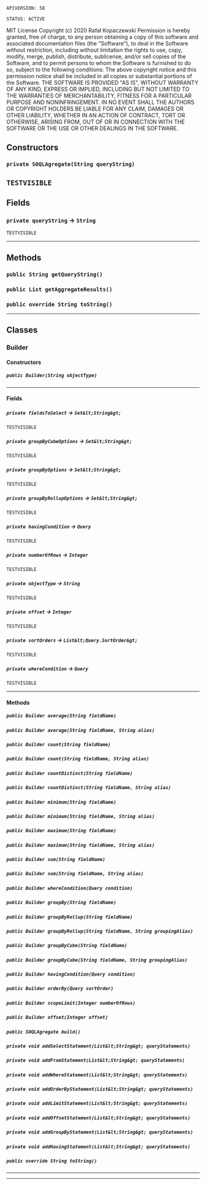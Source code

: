 `APIVERSION: 58`

`STATUS: ACTIVE`

MIT License
Copyright (c) 2020 Rafał Kopaczewski
Permission is hereby granted, free of charge, to any person obtaining a copy
of this software and associated documentation files (the "Software"), to deal
in the Software without restriction, including without limitation the rights
to use, copy, modify, merge, publish, distribute, sublicense, and/or sell
copies of the Software, and to permit persons to whom the Software is
furnished to do so, subject to the following conditions:
The above copyright notice and this permission notice shall be included in all
copies or substantial portions of the Software.
THE SOFTWARE IS PROVIDED "AS IS", WITHOUT WARRANTY OF ANY KIND, EXPRESS OR
IMPLIED, INCLUDING BUT NOT LIMITED TO THE WARRANTIES OF MERCHANTABILITY,
FITNESS FOR A PARTICULAR PURPOSE AND NONINFRINGEMENT. IN NO EVENT SHALL THE
AUTHORS OR COPYRIGHT HOLDERS BE LIABLE FOR ANY CLAIM, DAMAGES OR OTHER
LIABILITY, WHETHER IN AN ACTION OF CONTRACT, TORT OR OTHERWISE, ARISING FROM,
OUT OF OR IN CONNECTION WITH THE SOFTWARE OR THE USE OR OTHER DEALINGS IN THE
SOFTWARE.

## Constructors

### `private SOQLAgregate(String queryString)`

## `TESTVISIBLE`

## Fields

### `private queryString` → `String`

`TESTVISIBLE`

---

## Methods

### `public String getQueryString()`

### `public List getAggregateResults()`

### `public override String toString()`

---

## Classes

### Builder

#### Constructors

##### `public Builder(String objectType)`

---

#### Fields

##### `private fieldsToSelect` → `Set&lt;String&gt;`

`TESTVISIBLE`

##### `private groupByCubeOptions` → `Set&lt;String&gt;`

`TESTVISIBLE`

##### `private groupByOptions` → `Set&lt;String&gt;`

`TESTVISIBLE`

##### `private groupByRollupOptions` → `Set&lt;String&gt;`

`TESTVISIBLE`

##### `private havingCondition` → `Query`

`TESTVISIBLE`

##### `private numberOfRows` → `Integer`

`TESTVISIBLE`

##### `private objectType` → `String`

`TESTVISIBLE`

##### `private offset` → `Integer`

`TESTVISIBLE`

##### `private sortOrders` → `List&lt;Query.SortOrder&gt;`

`TESTVISIBLE`

##### `private whereCondition` → `Query`

`TESTVISIBLE`

---

#### Methods

##### `public Builder average(String fieldName)`

##### `public Builder average(String fieldName, String alias)`

##### `public Builder count(String fieldName)`

##### `public Builder count(String fieldName, String alias)`

##### `public Builder countDistinct(String fieldName)`

##### `public Builder countDistinct(String fieldName, String alias)`

##### `public Builder minimum(String fieldName)`

##### `public Builder minimum(String fieldName, String alias)`

##### `public Builder maximum(String fieldName)`

##### `public Builder maximum(String fieldName, String alias)`

##### `public Builder sum(String fieldName)`

##### `public Builder sum(String fieldName, String alias)`

##### `public Builder whereCondition(Query condition)`

##### `public Builder groupBy(String fieldName)`

##### `public Builder groupByRollup(String fieldName)`

##### `public Builder groupByRollup(String fieldName, String groupingAlias)`

##### `public Builder groupByCube(String fieldName)`

##### `public Builder groupByCube(String fieldName, String groupingAlias)`

##### `public Builder havingCondition(Query condition)`

##### `public Builder orderBy(Query sortOrder)`

##### `public Builder scopeLimit(Integer numberOfRows)`

##### `public Builder offset(Integer offset)`

##### `public SOQLAgregate build()`

##### `private void addSelectStatement(List&lt;String&gt; queryStatements)`

##### `private void addFromStatement(List&lt;String&gt; queryStatements)`

##### `private void addWhereStatement(List&lt;String&gt; queryStatements)`

##### `private void addOrderByStatement(List&lt;String&gt; queryStatements)`

##### `private void addLimitStatement(List&lt;String&gt; queryStatements)`

##### `private void addOffsetStatement(List&lt;String&gt; queryStatements)`

##### `private void addGroupByStatement(List&lt;String&gt; queryStatements)`

##### `private void addHavingStatement(List&lt;String&gt; queryStatements)`

##### `public override String toString()`

---

---
